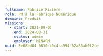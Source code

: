 ```yaml
---
fullname: Fabrice Rivière
role: PM à la Fabrique Numérique
domaine: Produit
missions:
  - start: 2021-09-01
    end: 2024-08-31
    status: admin
    employer: MINARM
uuid: 3e68bd84-0810-40c4-a994-62a83ab0f2fe
---
```

